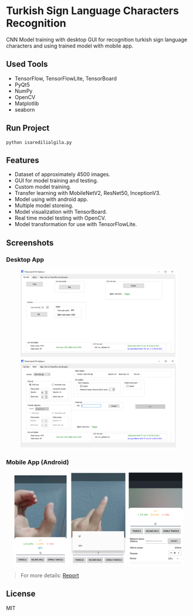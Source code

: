 # Turkish Sign Language Characters Recognition

CNN Model training with desktop GUI for recognition turkish sign language characters and using trained model with mobile app.

## Used Tools
- TensorFlow, TensorFlowLite, TensorBoard
- PyQt5
- NumPy
- OpenCV
- Matplotlib
- seaborn
 
 ## Run Project
```
python isaredilialgila.py
```
 
 ## Features
- Dataset of approximately 4500 images.
- GUI for model training and testing.
- Custom model training.
- Transfer learning with MobileNetV2, ResNet50, InceptionV3.
- Model using with android app.
- Multiple  model storeing.
- Model visualization with TensorBoard.
- Real time model testing with OpenCV.
- Model transformation for use with TensorFlowLite.
 
## Screenshots
 ### Desktop App
<p align="center">
  <img src="./images/1.png" width="85%"/>
  <img src="./images/2.png" width="85%"/>
</p>
 
### Mobile App (Android)
 <p align="center">
  <img src="./images/3.png" width="30%"/>
  <img src="./images/4.png" width="30%"/>
  <img src="./images/5.png" width="30%"/> 
</p>
 
 > For more details: [Report](./report.pdf)
 
## License
MIT

